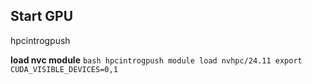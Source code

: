 ## Start GPU
hpcintrogpush

**load nvc module**
``bash
hpcintrogpush
module load nvhpc/24.11
export CUDA_VISIBLE_DEVICES=0,1
``